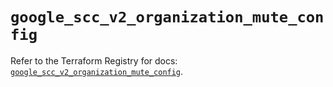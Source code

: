 # `google_scc_v2_organization_mute_config`

Refer to the Terraform Registry for docs: [`google_scc_v2_organization_mute_config`](https://registry.terraform.io/providers/hashicorp/google-beta/6.46.0/docs/resources/google_scc_v2_organization_mute_config).
